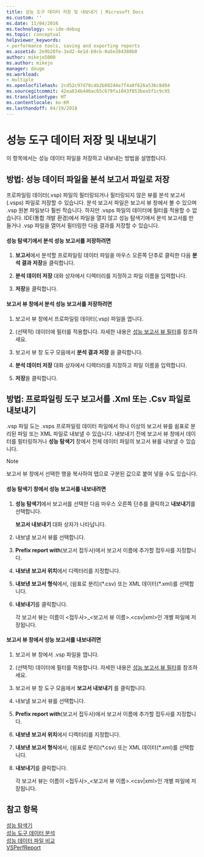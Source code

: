 ```yaml
---
title: 성능 도구 데이터 저장 및 내보내기 | Microsoft Docs
ms.custom: ''
ms.date: 11/04/2016
ms.technology: vs-ide-debug
ms.topic: conceptual
helpviewer_keywords:
- performance tools, saving and exporting reports
ms.assetid: 2e9b28fe-3ed2-4e1d-b9cb-0a5e384380b0
author: mikejo5000
ms.author: mikejo
manager: douge
ms.workload:
- multiple
ms.openlocfilehash: 2cd52c97d78c4b2b08244e7f4a8f626a536c8d04
ms.sourcegitcommit: 42ea834b446ac65c679fa1043f853bea5f1c9c95
ms.translationtype: HT
ms.contentlocale: ko-KR
ms.lasthandoff: 04/19/2018
---
```

# <a name="saving-and-exporting-performance-tools-data"></a>성능 도구 데이터 저장 및 내보내기
이 항목에서는 성능 데이터 파일을 저장하고 내보내는 방법을 설명합니다.  
  
##  <a name="BKMK_Save_Profiler_Data_Files_As_Analyzed_Report_Files"></a> 방법: 성능 데이터 파일을 분석 보고서 파일로 저장  
 프로파일링 데이터(.vsp) 파일의 필터링되거나 필터링되지 않은 뷰를 분석 보고서(.vsps) 파일로 저장할 수 있습니다. 분석 보고서 파일은 보고서 뷰 창에서 볼 수 있으며 .vsp 원본 파일보다 훨씬 작습니다. 하지만 .vsps 파일의 데이터에 필터를 적용할 수 없습니다. IDE(통합 개발 환경)에서 파일을 열지 않고 성능 탐색기에서 분석 보고서를 만들거나 .vsp 파일을 열어서 필터링한 다음 결과를 저장할 수 있습니다.  
  
#### <a name="to-save-an-analyzed-performance-report-from-the-performance-explorer"></a>성능 탐색기에서 분석 성능 보고서를 저장하려면  
  
1.  **보고서**에서 분석할 프로파일링 데이터 파일을 마우스 오른쪽 단추로 클릭한 다음 **분석 결과 저장**을 클릭합니다.  
  
2.  **분석 데이터 저장** 대화 상자에서 디렉터리를 지정하고 파일 이름을 입력합니다.  
  
3.  **저장**을 클릭합니다.  
  
#### <a name="to-save-an-analyzed-performance-report-from-the-report-view-window"></a>보고서 뷰 창에서 분석 성능 보고서를 저장하려면  
  
1.  보고서 뷰 창에서 프로파일링 데이터(.vsp) 파일을 엽니다.  
  
2.  (선택적) 데이터에 필터를 적용합니다. 자세한 내용은 [성능 보고서 뷰 필터](../profiling/performance-report-view-filter.md)를 참조하세요.  
  
3.  보고서 뷰 창 도구 모음에서 **분석 결과 저장** 을 클릭합니다.  
  
4.  **분석 데이터 저장** 대화 상자에서 디렉터리를 지정하고 파일 이름을 입력합니다.  
  
5.  **저장**을 클릭합니다.  
  
## <a name="how-to-export-profiling-tools-reports-to-an-xml-or-csv-file"></a>방법: 프로파일링 도구 보고서를 .Xml 또는 .Csv 파일로 내보내기  
 .vsp 파일 도는 .vsps 프로파일링 데이터 파일에서 하나 이상의 보고서 뷰를 쉼표로 분리된 파일 또는 XML 파일로 내보낼 수 있습니다. 내보내기 전에 보고서 뷰 창에서 데이터를 필터링하거나 **성능 탐색기** 창에서 전체 데이터 파일의 보고서 뷰를 내보낼 수 있습니다.  
  
> [!NOTE]
>  보고서 뷰 창에서 선택한 행을 복사하여 탭으로 구분된 값으로 붙여 넣을 수도 있습니다.  
  
#### <a name="to-export-performance-reports-from-the-performance-explorer-window"></a>성능 탐색기 창에서 성능 보고서를 내보내려면  
  
1.  **성능 탐색기**에서 보고서를 선택한 다음 마우스 오른쪽 단추를 클릭하고 **내보내기**를 선택합니다.  
  
     **보고서 내보내기** 대화 상자가 나타납니다.  
  
2.  내보낼 보고서 뷰를 선택합니다.  
  
3.  **Prefix report with**(보고서 접두사)에서 보고서 이름에 추가할 접두사를 지정합니다.  
  
4.  **내보낸 보고서 위치**에서 디렉터리를 지정합니다.  
  
5.  **내보낸 보고서 형식**에서, (쉼표로 분리)(\*.csv\) 또는 XML 데이터(\*.xml\)를 선택합니다.  
  
6.  **내보내기**를 클릭합니다.  
  
     각 보고서 뷰는 이름이 \<접두사>_\<보고서 뷰 이름>.\<csv&#124;xml>인 개별 파일에 저장됩니다.  
  
#### <a name="to-export-performance-reports-from-the-report-view-window"></a>보고서 뷰 창에서 성능 보고서를 내보내려면  
  
1.  보고서 뷰 창에서 .vsp 파일을 엽니다.  
  
2.  (선택적) 데이터에 필터를 적용합니다. 자세한 내용은 [성능 보고서 뷰 필터](../profiling/performance-report-view-filter.md)를 참조하세요.  
  
3.  보고서 뷰 창 도구 모음에서 **보고서 내보내기** 를 클릭합니다.  
  
4.  내보낼 보고서 뷰를 선택합니다.  
  
5.  **Prefix report with**(보고서 접두사)에서 보고서 이름에 추가할 접두사를 지정합니다.  
  
6.  **내보낸 보고서 위치**에서 디렉터리를 지정합니다.  
  
7.  **내보낸 보고서 형식**에서, (쉼표로 분리)(\*.csv) 또는 XML 데이터(\*.xml)를 선택합니다.  
  
8.  **내보내기**를 클릭합니다.  
  
     각 보고서 뷰는 이름이 \<접두사>_\<보고서 뷰 이름>.\<csv&#124;xml>인 개별 파일에 저장됩니다.  
  
## <a name="see-also"></a>참고 항목  
 [성능 탐색기](../profiling/performance-explorer.md)   
 [성능 도구 데이터 분석](../profiling/analyzing-performance-tools-data.md)   
 [성능 데이터 파일 비교](../profiling/comparing-performance-data-files.md)   
 [VSPerfReport](../profiling/vsperfreport.md)
